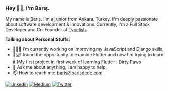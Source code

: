 ### Hey 👋🏽, I'm Barış.

My name is Barış. I'm a junior from Ankara, Turkey. I'm deeply passionate about software development & innovations. Currently, I'm a Full Stack Developer and Co-Founder at [Typelish](https://typelish.com/).

**Talking about Personal Stuffs:**

- 👨🏽‍💻 I’m currently working on improving my JavaScript and Django skills,
- 👨💻I found the opportunity to examine Flutter and now I'm trying to learn it.(My first project in first week of learning Flutter : [Dirty Paws](https://github.com/Dirty-Paws/Mobile-App)
- 💬 Ask me about anything, I am happy to help,
- 📫 How to reach me: [baris@barisdede.com](mailto:baris@barisdede.com)

[![Linkedin](https://img.shields.io/badge/linkedin-%230077B5.svg?&style=for-the-badge&logo=linkedin&logoColor=white)](https://www.linkedin.com/in/baris5d/)
[![Medium](https://img.shields.io/badge/medium-%2312100E.svg?&style=for-the-badge&logo=medium&logoColor=white)](https://medium.com/@baris5d)
[![Twitter](https://img.shields.io/badge/twitter-%231DA1F2.svg?&style=for-the-badge&logo=twitter&logoColor=white)](https://twitter.com/baris5d)

